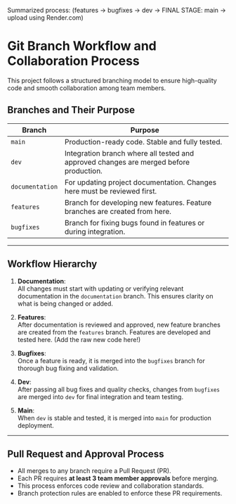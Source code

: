 Summarized process: (features -> bugfixes -> dev -> FINAL STAGE: main -> upload using Render.com) 
# Git Branch Workflow and Collaboration Process

This project follows a structured branching model to ensure high-quality code and smooth collaboration among team members.

## Branches and Their Purpose

| Branch         | Purpose                                                     |
|----------------|-------------------------------------------------------------|
| `main`         | Production-ready code. Stable and fully tested.             |
| `dev`          | Integration branch where all tested and approved changes are merged before production. |
| `documentation`| For updating project documentation. Changes here must be reviewed first. |
| `features`     | Branch for developing new features. Feature branches are created from here. |
| `bugfixes`     | Branch for fixing bugs found in features or during integration. |

---

## Workflow Hierarchy

1. **Documentation**:  
   All changes must start with updating or verifying relevant documentation in the `documentation` branch. This ensures clarity on what is being changed or added.

2. **Features**:  
   After documentation is reviewed and approved, new feature branches are created from the `features` branch. Features are developed and tested here. (Add the raw new code here!)

3. **Bugfixes**:  
   Once a feature is ready, it is merged into the `bugfixes` branch for thorough bug fixing and validation.

4. **Dev**:  
   After passing all bug fixes and quality checks, changes from `bugfixes` are merged into `dev` for final integration and team testing.

5. **Main**:  
   When `dev` is stable and tested, it is merged into `main` for production deployment.

---

## Pull Request and Approval Process

- All merges to any branch require a Pull Request (PR).
- Each PR requires **at least 3 team member approvals** before merging.
- This process enforces code review and collaboration standards.
- Branch protection rules are enabled to enforce these PR requirements.


